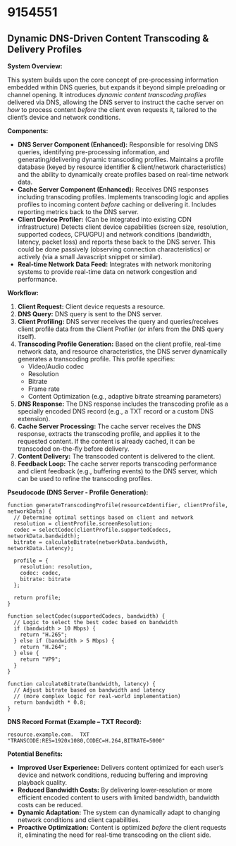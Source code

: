 # 9154551

## Dynamic DNS-Driven Content Transcoding & Delivery Profiles

**System Overview:**

This system builds upon the core concept of pre-processing information embedded within DNS queries, but expands it beyond simple preloading or channel opening. It introduces *dynamic content transcoding profiles* delivered via DNS, allowing the DNS server to instruct the cache server on *how* to process content *before* the client even requests it, tailored to the client’s device and network conditions.

**Components:**

*   **DNS Server Component (Enhanced):**  Responsible for resolving DNS queries, identifying pre-processing information, and generating/delivering dynamic transcoding profiles.  Maintains a profile database (keyed by resource identifier & client/network characteristics) and the ability to dynamically create profiles based on real-time network data.
*   **Cache Server Component (Enhanced):**  Receives DNS responses including transcoding profiles.  Implements transcoding logic and applies profiles to incoming content *before* caching or delivering it.  Includes reporting metrics back to the DNS server.
*   **Client Device Profiler:** (Can be integrated into existing CDN infrastructure) Detects client device capabilities (screen size, resolution, supported codecs, CPU/GPU) and network conditions (bandwidth, latency, packet loss) and reports these back to the DNS server.  This could be done passively (observing connection characteristics) or actively (via a small Javascript snippet or similar).
*   **Real-time Network Data Feed:** Integrates with network monitoring systems to provide real-time data on network congestion and performance.

**Workflow:**

1.  **Client Request:** Client device requests a resource.
2.  **DNS Query:** DNS query is sent to the DNS server.
3.  **Client Profiling:** DNS server receives the query and queries/receives client profile data from the Client Profiler (or infers from the DNS query itself).
4.  **Transcoding Profile Generation:** Based on the client profile, real-time network data, and resource characteristics, the DNS server dynamically generates a transcoding profile. This profile specifies:
    *   Video/Audio codec
    *   Resolution
    *   Bitrate
    *   Frame rate
    *   Content Optimization (e.g., adaptive bitrate streaming parameters)
5.  **DNS Response:** The DNS response includes the transcoding profile as a specially encoded DNS record (e.g., a TXT record or a custom DNS extension).
6.  **Cache Server Processing:**  The cache server receives the DNS response, extracts the transcoding profile, and applies it to the requested content. If the content is already cached, it can be transcoded on-the-fly before delivery.
7.  **Content Delivery:** The transcoded content is delivered to the client.
8.  **Feedback Loop:** The cache server reports transcoding performance and client feedback (e.g., buffering events) to the DNS server, which can be used to refine the transcoding profiles.

**Pseudocode (DNS Server - Profile Generation):**

```
function generateTranscodingProfile(resourceIdentifier, clientProfile, networkData) {
  // Determine optimal settings based on client and network
  resolution = clientProfile.screenResolution;
  codec = selectCodec(clientProfile.supportedCodecs, networkData.bandwidth);
  bitrate = calculateBitrate(networkData.bandwidth, networkData.latency);

  profile = {
    resolution: resolution,
    codec: codec,
    bitrate: bitrate
  };

  return profile;
}

function selectCodec(supportedCodecs, bandwidth) {
  // Logic to select the best codec based on bandwidth
  if (bandwidth > 10 Mbps) {
    return "H.265";
  } else if (bandwidth > 5 Mbps) {
    return "H.264";
  } else {
    return "VP9";
  }
}

function calculateBitrate(bandwidth, latency) {
  // Adjust bitrate based on bandwidth and latency
  // (more complex logic for real-world implementation)
  return bandwidth * 0.8;
}
```

**DNS Record Format (Example – TXT Record):**

`resource.example.com.  TXT  "TRANSCODE:RES=1920x1080,CODEC=H.264,BITRATE=5000"`

**Potential Benefits:**

*   **Improved User Experience:**  Delivers content optimized for each user’s device and network conditions, reducing buffering and improving playback quality.
*   **Reduced Bandwidth Costs:** By delivering lower-resolution or more efficient encoded content to users with limited bandwidth, bandwidth costs can be reduced.
*   **Dynamic Adaptation:**  The system can dynamically adapt to changing network conditions and client capabilities.
*   **Proactive Optimization:**  Content is optimized *before* the client requests it, eliminating the need for real-time transcoding on the client side.